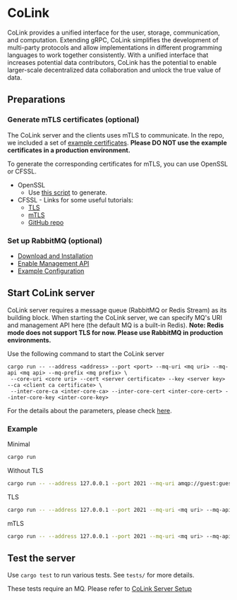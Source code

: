 # CoLink

CoLink provides a unified interface for the user, storage, communication, and computation. Extending gRPC, CoLink simplifies the development of multi-party protocols and allow implementations in different programming languages to work together consistently. With a unified interface that increases potential data contributors, CoLink has the potential to enable larger-scale decentralized data collaboration and unlock the true value of data.

## Preparations

### Generate mTLS certificates (optional)
The CoLink server and the clients uses mTLS to communicate. In the repo, we included a set of [example certificates](https://github.com/CoLearn-Dev/colink-integration-test-dev/tree/main/example-tls/test-cert). **Please DO NOT use the example certificates in a production environment.**

To generate the corresponding certificates for mTLS, you can use OpenSSL or CFSSL.

- OpenSSL
  - Use [this script](https://github.com/CoLearn-Dev/colink-integration-test-dev/blob/main/example-tls/openssl/gen.sh) to generate.
- CFSSL - Links for some useful tutorials:
  - [TLS](https://support.pingcap.com/hc/en-us/articles/360050038113-Create-TLS-Certificates-Using-CFSSL)
  - [mTLS](https://developers.cloudflare.com/cloudflare-one/identity/devices/mutual-tls-authentication/)
  - [GitHub repo](https://github.com/cloudflare/cfssl)

### Set up RabbitMQ (optional)
- [Download and Installation](https://www.rabbitmq.com/download.html)
- [Enable Management API](https://www.rabbitmq.com/management.html)
- [Example Configuration](https://github.com/CoLearn-Dev/colink-integration-test-dev/blob/main/example-rabbitmq/rabbitmq.conf)

## Start CoLink server
CoLink server requires a message queue (RabbitMQ or Redis Stream) as its building block. When starting the CoLink server, we can specify MQ's URI and management API here (the default MQ is a built-in Redis). **Note: Redis mode does not support TLS for now. Please use RabbitMQ in production environments.**

Use the following command to start the CoLink server
```
cargo run -- --address <address> --port <port> --mq-uri <mq uri> --mq-api <mq api> --mq-prefix <mq prefix> \
 --core-uri <core uri> --cert <server certificate> --key <server key> --ca <client ca certificate> \
 --inter-core-ca <inter-core-ca> --inter-core-cert <inter-core-cert> --inter-core-key <inter-core-key>
```
For the details about the parameters, please check [here](src/main.rs#L7).

### Example
Minimal
```bash
cargo run
```
Without TLS
```bash
cargo run -- --address 127.0.0.1 --port 2021 --mq-uri amqp://guest:guest@localhost:5672 --mq-api http://guest:guest@localhost:15672/api --core-uri http://127.0.0.1:2021
```
TLS
```bash
cargo run -- --address 127.0.0.1 --port 2021 --mq-uri <mq uri> --mq-api <mq api> --cert <path to server-fullchain.pem> --key <path to server-key.pem> --inter-core-ca <path to ca.pem>
```
mTLS
```bash
cargo run -- --address 127.0.0.1 --port 2021 --mq-uri <mq uri> --mq-api <mq api> --cert <path to server-fullchain.pem> --key <path to server-key.pem> --ca <path to ca.pem> --inter-core-ca <path to ca.pem> --inter-core-cert <path to client.pem> --inter-core-key <path to client-key.pem>
```

## Test the server
Use `cargo test` to run various tests. See `tests/` for more details.

These tests require an MQ. Please refer to [CoLink Server Setup](https://co-learn.notion.site/CoLink-Server-Setup-aa58e481e36e40cba83a002c1f3bd158) 
